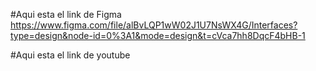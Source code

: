 #Aqui esta el link de Figma
https://www.figma.com/file/alBvLQP1wW02J1U7NsWX4G/Interfaces?type=design&node-id=0%3A1&mode=design&t=cVca7hh8DqcF4bHB-1

#Aqui esta el link de youtube
